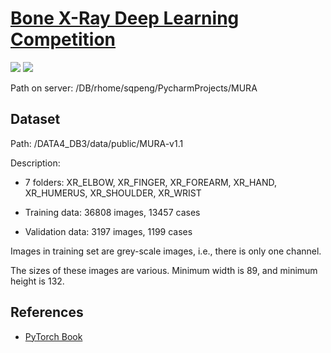 # [Bone X-Ray Deep Learning Competition](https://stanfordmlgroup.github.io/competitions/mura/)

![](https://img.shields.io/badge/language-python-blue.svg)
![](https://img.shields.io/badge/framework-pytorch-blue.svg)

Path on server: /DB/rhome/sqpeng/PycharmProjects/MURA

## Dataset

Path: /DATA4_DB3/data/public/MURA-v1.1

Description:

* 7 folders: XR_ELBOW, XR_FINGER, XR_FOREARM, XR_HAND, XR_HUMERUS, XR_SHOULDER, XR_WRIST

* Training data: 36808 images, 13457 cases

* Validation data: 3197 images, 1199 cases

Images in training set are grey-scale images, i.e., there is only one channel.

The sizes of these images are various. Minimum width is 89, and minimum height is 132.


## References

* [PyTorch Book](https://github.com/chenyuntc/pytorch-book)
